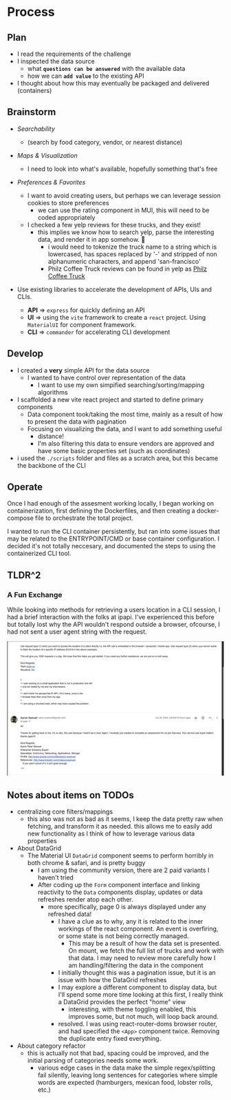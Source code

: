 # Process

## Plan

- I read the requirements of the challenge
- I inspected the data source
  - what **`questions can be answered`** with the available data
  - how we can **`add value`** to the existing API
- I thought about how this may eventually be packaged and delivered (containers)

## Brainstorm

- *Searchability*
  - (search by food category, vendor, or nearest distance)
- *Maps & Visualization*
  - I need to look into what's available, hopefully something that's free
- *Preferences & Favorites*
  - I want to avoid creating users, but perhaps we can leverage session cookies to store preferences
    - we can use the rating component in MUI, this will need to be coded appropriately
  - I checked a few yelp reviews for these trucks, and they exist!
    - this implies we know how to search yelp, parse the interesting data, and render it in app somehow. 🤨
      - i would need to tokenize the truck name to a string which is lowercased, has spaces replaced by '-' and stripped of non alphanumeric characters, and append 'san-francisco'
      - Philz Coffee Truck reviews can be found in yelp as [Philz Coffee Truck](https://www.yelp.com/biz/philz-coffee-truck-san-francisco)

- Use existing libraries to accelerate the development of APIs, UIs and CLIs.
  - **API** => `express` for quickly defining an API
  - **UI** => using the `vite` framework to create a `react` project. Using `MaterialUI` for component framework.
  - **CLI** => `commander` for accelerating CLI development

## Develop

- I created a **very** simple API for the data source
  - I wanted to have control over representation of the data
    - I want to use my own simpified searching/sorting/mapping algorithms
- I scaffolded a new vite react project and started to define primary components
  - Data component took/taking the most time, mainly as a result of how to present the data with pagination
  - Focusing on visualizing the data, and I want to add something useful
    - distance!
    - I'm also filtering this data to ensure vendors are approved and have some basic properties set (such as coordinates)
- i used the `./scripts` folder and files as a scratch area, but this became the backbone of the CLI

## Operate

Once I had enough of the assesment working locally, I began working on containerization, first defining the Dockerfiles, and then creating a docker-compose file to orchestrate the total project.

I wanted to run the CLI container persistently, but ran into some issues that may be related to the ENTRYPOINT/CMD or base container configuration. I decided it's not totally neccesary, and documented the steps to using the containerized CLI tool.

## TLDR^2

### A Fun Exchange

While looking into methods for retrieving a users location in a CLI session, I had a brief interaction with the folks at ipapi. I've experienced this before but totally lost why the API wouldn't respond outside a browser, ofcourse, I had not sent a user agent string with the request.

![ipapiSupport](./funExhange.jpg)

## Notes about items on TODOs

- centralizing core filters/mappings
  - this also was not as bad as it seems, I keep the data pretty raw when fetching, and transform it as needed. this allows me to easily add new functionality as I think of how to leverage various data properties
- About DataGrid
  - The Material UI `DataGrid` component seems to perform horribly in both chrome & safari, and is pretty buggy
    - I am using the community version, there are 2 paid variants I haven't tried
    - After coding up the `Form` component interface and linking reactivity to the `Data` components display, updates or data refreshes render atop each other.
      - more specifically, page 0 is always displayed under any refreshed data!
        - I have a clue as to why, any it is related to the inner workings of the react component. An event is overfiring, or some state is not being correctly managed.
          - This may be a result of how the data set is presented. On mount, we fetch the full list of trucks and work with that data. I may need to review more carefully how I am handling/filtering the data in the component
        - I initially thought this was a pagination issue, but it is an issue with how the DataGrid refreshes
        - I may explore a different component to display data, but I'll spend some more time looking at this first, I really think a DataGrid provides the perfect "home" view
          - interesting, with theme toggling enabled, this improves some, but not much, will loop back around.
        - resolved. I was using react-router-doms browser router, and had specified the `<App>` component twice. Removing the duplicate entry fixed everything.
- About category refactor
  - this is actually not that bad, spacing could be improved, and the initial parsing of categories needs some work.
    - various edge cases in the data make the simple regex/splitting fail silently, leaving long sentences for categories where simple words are expected (hamburgers, mexican food, lobster rolls, etc.)
